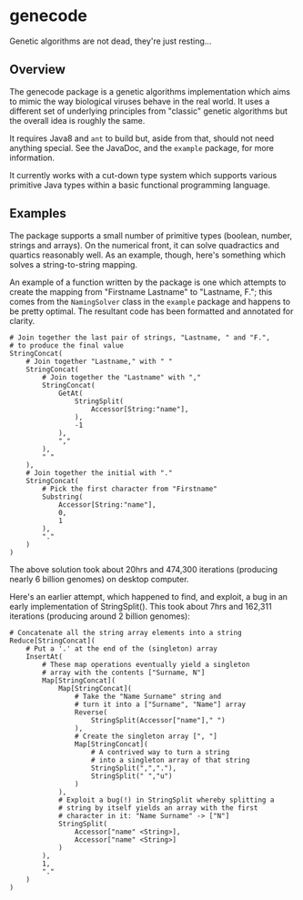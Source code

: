 # genecode

Genetic algorithms are not dead, they're just resting...

Overview
--------
The genecode package is a genetic algorithms implementation which aims to mimic the way biological viruses behave in the real world. It uses a different set of underlying principles from "classic" genetic algorithms but the overall idea is roughly the same.

It requires Java8 and `ant` to build but, aside from that, should not need anything special. See the JavaDoc, and the `example` package, for more information.

It currently works with a cut-down type system which supports various primitive Java types within a basic functional programming language.

Examples
--------

The package supports a small number of primitive types (boolean, number, strings and arrays). On the numerical front, it can solve quadractics and quartics reasonably well. As an example, though, here's something which solves a string-to-string mapping.

An example of a function written by the package is one which attempts to create the mapping from "Firstname Lastname" to "Lastname, F."; this comes from the `NamingSolver` class in the `example` package and happens to be pretty optimal. The resultant code has been formatted and annotated for clarity.

```
# Join together the last pair of strings, "Lastname, " and "F.",
# to produce the final value
StringConcat(
    # Join together "Lastname," with " "
    StringConcat(
        # Join together the "Lastname" with ","
        StringConcat(
            GetAt(
                StringSplit(
                    Accessor[String:"name"],
                ),
                -1
            ),
            ","
        ),
        " "
    ),
    # Join together the initial with "."
    StringConcat(
        # Pick the first character from "Firstname"
        Substring(
            Accessor[String:"name"],
            0,
            1
        ),
        "."
    )
)
```

The above solution took about 20hrs and 474,300 iterations (producing nearly 6 billion genomes) on desktop computer.

Here's an earlier attempt, which happened to find, and exploit, a bug in an early implementation of StringSplit(). This took about 7hrs and 162,311 iterations (producing around 2 billion genomes):

```
# Concatenate all the string array elements into a string
Reduce[StringConcat](
    # Put a '.' at the end of the (singleton) array
    InsertAt(
        # These map operations eventually yield a singleton
        # array with the contents ["Surname, N"]
        Map[StringConcat](
            Map[StringConcat](
                # Take the "Name Surname" string and
                # turn it into a ["Surname", "Name"] array
                Reverse(
                    StringSplit(Accessor["name"]," ")
                ),
                # Create the singleton array [", "]
                Map[StringConcat](
                    # A contrived way to turn a string
                    # into a singleton array of that string
                    StringSplit(",","."),
                    StringSplit(" ","u")
                )
            ),
            # Exploit a bug(!) in StringSplit whereby splitting a
            # string by itself yields an array with the first
            # character in it: "Name Surname" -> ["N"]
            StringSplit(
                Accessor["name" <String>],
                Accessor["name" <String>]
            )
        ),
        1,
        "."
    )
)
```
